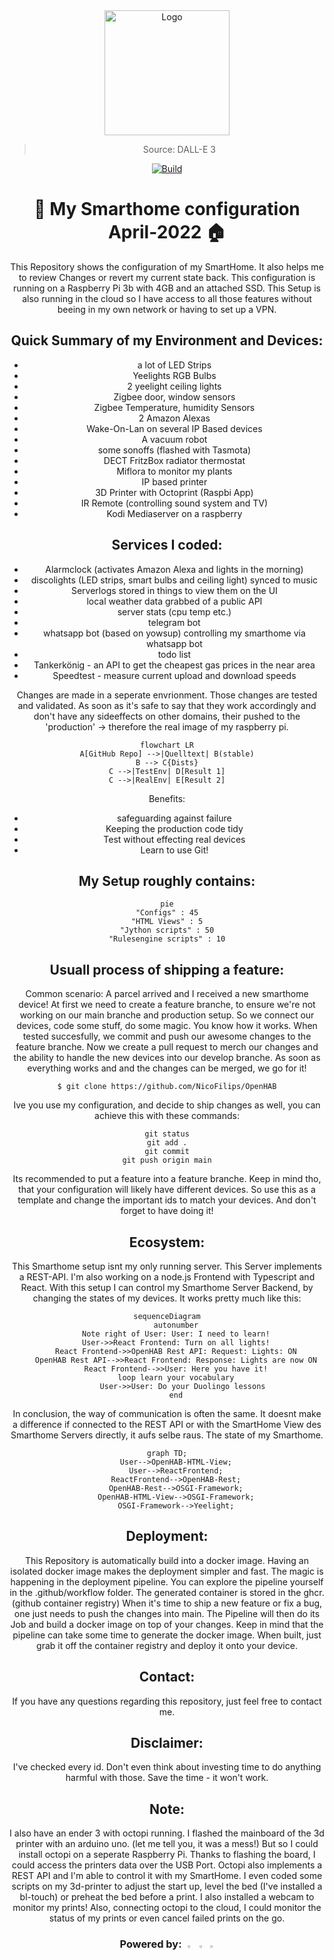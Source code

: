 <div align="center">
<a href="https://github.com/NicoFilips/ByteBrusher/">
  <img src="https://user-images.githubusercontent.com/35654361/283991168-b9359637-ccda-49d5-b86e-2547af316b3c.png" alt="Logo" width="200" height="200">
</a>

<blockquote>
  <p>Source: DALL-E 3</p>
</blockquote>

 [![Build](https://github.com/NicoFilips/smarthome-openhab/actions/workflows/docker-image.yml/badge.svg)](https://github.com/NicoFilips/smarthome-openhab/actions/workflows/docker-image.yml)


# :rocket: My Smarthome configuration April-2022 :house:

This Repository shows the configuration of my SmartHome. 
It also helps me to review Changes or revert my current state back. This configuration is running on a Raspberry Pi 3b with 4GB and an attached SSD. 
This Setup is also running in the cloud so I have access to all those features without beeing in my own network or having to set up a VPN.

## Quick Summary of my Environment and Devices:
- a lot of LED Strips
- Yeelights RGB Bulbs
- 2 yeelight ceiling lights
- Zigbee door, window sensors
- Zigbee Temperature, humidity Sensors
- 2 Amazon Alexas
- Wake-On-Lan on several IP Based devices
- A vacuum robot
- some sonoffs (flashed with Tasmota)
- DECT FritzBox radiator thermostat
- Miflora to monitor my plants
- IP based printer
- 3D Printer with Octoprint (Raspbi App)
- IR Remote (controlling sound system and TV)
- Kodi Mediaserver on a raspberry

## Services I coded:
- Alarmclock (activates Amazon Alexa and lights in the morning)
- discolights (LED strips, smart bulbs and ceiling light) synced to music
- Serverlogs stored in things to view them on the UI
- local weather data grabbed of a public API
- server stats (cpu temp etc.)
- telegram bot
- whatsapp bot (based on yowsup) controlling my smarthome via whatsapp bot
- todo list
- Tankerkönig - an API to get the cheapest gas prices in the near area
- Speedtest - measure current upload and download speeds

Changes are made in a seperate envrionment. Those changes are tested and validated. As soon as it's safe to say that they work accordingly and don't have any sideeffects on other domains, their pushed to the 'production' -> therefore the real image of my raspberry pi. 

```mermaid
flowchart LR
A[GitHub Repo] -->|Quelltext| B(stable)
B --> C{Dists}
C -->|TestEnv| D[Result 1]
C -->|RealEnv| E[Result 2]
```

Benefits:
- safeguarding against failure
- Keeping the production code tidy
- Test without effecting real devices
- Learn to use Git!


## My Setup roughly contains:
```mermaid
pie
"Configs" : 45
"HTML Views" : 5
"Jython scripts" : 50
"Rulesengine scripts" : 10
```

## Usuall process of shipping a feature:
Common scenario: A parcel arrived and I received a new smarthome device!
At first we need to create a feature branche, to ensure we're not working on our main branche and production setup. So we connect our devices, code some stuff, do some magic. You know how it works.
When tested succesfully, we commit and push our awesome changes to the feature branche. 
Now we create a pull request to merch our changes and the ability to handle the new devices into our develop branche.
As soon as everything works and and the changes can be merged, we go for it!

```
$ git clone https://github.com/NicoFilips/OpenHAB
```
Ive you use my configuration, and decide to ship changes as well, you can achieve this with these commands:
```
git status
git add .
git commit
git push origin main
```
Its recommended to put a feature into a feature branche.
Keep in mind tho, that your configuration will likely have different devices. So use this as a template and change the important ids to match your devices.
And don't forget to have doing it!

## Ecosystem:
This Smarthome setup isnt my only running server. This Server implements a REST-API. I'm also working on a node.js Frontend with Typescript and React. With this setup I can control my Smarthome Server Backend, by changing the states of my devices.
It works pretty much like this:

```mermaid
sequenceDiagram
    autonumber
    Note right of User: User: I need to learn!
    User->>React Frontend: Turn on all lights!
    React Frontend->>OpenHAB Rest API: Request: Lights: ON
    OpenHAB Rest API-->>React Frontend: Response: Lights are now ON
    React Frontend-->>User: Here you have it!
    loop learn your vocabulary
        User->>User: Do your Duolingo lessons 
    end
```
In conclusion, the way of communication is often the same. It doesnt make a difference if connected to the REST API or with the SmartHome View des Smarthome Servers directly, it aufs selbe raus. 
The state of my Smarthome.
```mermaid
graph TD;
    User-->OpenHAB-HTML-View;
    User-->ReactFrontend;
    ReactFrontend-->OpenHAB-Rest;
    OpenHAB-Rest-->OSGI-Framework;
    OpenHAB-HTML-View-->OSGI-Framework;
    OSGI-Framework-->Yeelight;
```

## Deployment:

This Repository is automatically build into a docker image. Having an isolated docker image makes the deployment simpler and fast.
The magic is happening in the deployment pipeline. You can explore the pipeline yourself in the .github/workflow folder.
The generated container is stored in the ghcr. (github container registry)
When it's time to ship a new feature or fix a bug, one just needs to push the changes into main. The Pipeline will then do its Job and build a docker image on top of your changes.
Keep in mind that the pipeline can take some time to generate the docker image. 
When built, just grab it off the container registry and deploy it onto your device.

## Contact:
If you have any questions regarding this repository, just feel free to contact me.

## Disclaimer:
I've checked every id. Don't even think about investing time to do anything harmful with those.
Save the time - it won't work.

## Note:
I also have an ender 3 with octopi running. I flashed the mainboard of the 3d printer with an arduino uno. (let me tell you, it was a mess!) But so I could install octopi on a seperate Raspberry Pi.
Thanks to flashing the board, I could access the printers data over the USB Port. Octopi also implements a REST API and I'm able to control it with my SmartHome.
I even coded some scripts on my 3d-printer to adjust the start up, level the bed (I've installed a bl-touch) or preheat the bed before a print. I also installed a webcam to monitor my prints! 
Also, connecting octopi to the cloud, I could monitor the status of my prints or even cancel failed prints on the go.

### Powered by: <img src="https://user-images.githubusercontent.com/22525368/31583533-1b60a0fa-b19e-11e7-931d-ede1c4c6e924.png" width=3% height=3%> <img src="https://www.vlinde.de/wp-content/uploads/2019/06/1024px-Git_icon.svg1_.png" width=3% height=3%> <img src="https://upload.wikimedia.org/wikipedia/de/thumb/c/cb/Raspberry_Pi_Logo.svg/1024px-Raspberry_Pi_Logo.svg.png" width=2% height=2%>

